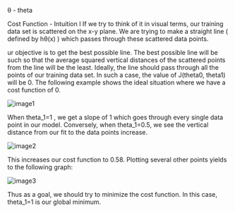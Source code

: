 θ - theta

Cost Function - Intuition I
If we try to think of it in visual terms, our training data set is scattered on the x-y plane. 
We are trying to make a straight line ( defined by hθ(x) ) which passes through these scattered data points.

ur objective is to get the best possible line. 
The best possible line will be such so that the average squared vertical distances of the scattered points from the line will be the least. 
Ideally, the line should pass through all the points of our training data set. 
In such a case, the value of J(theta0, theta1)  will be 0. The following example shows the ideal situation where we have a cost function of 0.

![image1](image1) 

When theta_1=1 , we get a slope of 1 which goes through every single data point in our model. Conversely, when theta_1=0.5, 
we see the vertical distance from our fit to the data points increase.

![image2](image2) 

This increases our cost function to 0.58. Plotting several other points yields to the following graph:

![image3](image3)

Thus as a goal, we should try to minimize the cost function. In this case, theta_1=1 is our global minimum.